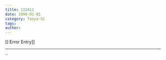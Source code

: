 ```yaml
---
title: 112411
date: 1990-01-01
category: Tanya-SC
tags: 
author: 
---
```


[[:Error Entry]]

---



``
